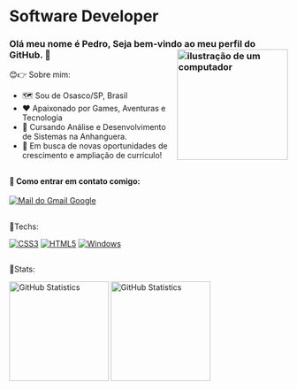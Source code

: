 # Software Developer

### Olá meu nome é Pedro, Seja bem-vindo ao meu perfil do GitHub. 🙂 <img src="https://raw.githubusercontent.com/MicaelliMedeiros/micaellimedeiros/master/image/computer-illustration.png" alt="ilustração de um computador" min-width="200px" max-width="200px" width="200px" align="right">

😊👉 Sobre mim:

- 🗺️ Sou de Osasco/SP, Brasil
- ❤️ Apaixonado por Games, Aventuras e Tecnologia
- 🧠 Cursando Análise e Desenvolvimento de Sistemas na Anhanguera.
- 💼 Em busca de novas oportunidades de crescimento e ampliação de currículo!

##

#### 📱 Como entrar em contato comigo:

[<img alt="Mail do Gmail Google" src="https://img.shields.io/badge/Gmail-D14836?style=for-the-badge&logo=gmail&logoColor=white"/>](mailto:pedro.araujobaldi01@gmail.com)

##

🚀Techs:


[![CSS3](https://img.shields.io/badge/css3-%231572B6.svg?style=for-the-badge&logo=css3&logoColor=white)](#)
[![HTML5](https://img.shields.io/badge/html5-%23E34F26.svg?style=for-the-badge&logo=html5&logoColor=white)](#)
[![Windows](https://img.shields.io/badge/Windows-0078D6?style=for-the-badge&logo=windows&logoColor=white)](#)

##

🌟Stats:

[<img height="180px" alt="GitHub Statistics" src="https://github-readme-stats.vercel.app/api/top-langs/?username=pedrohbaldi&layout=compact&langs_count=7&theme=radical"/>](https://github.com/)
[<img height="180px" alt="GitHub Statistics" src="https://github-readme-stats.vercel.app/api/?username=pedrohbaldi&show_icons=true&include_all_commits=true&theme=radical"/>](https://github.com/)
